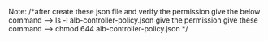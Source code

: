 Note:
/*after create these json file and verify the permission give the below command
--> ls -l alb-controller-policy.json
give the permission give these command
--> chmod 644 alb-controller-policy.json */